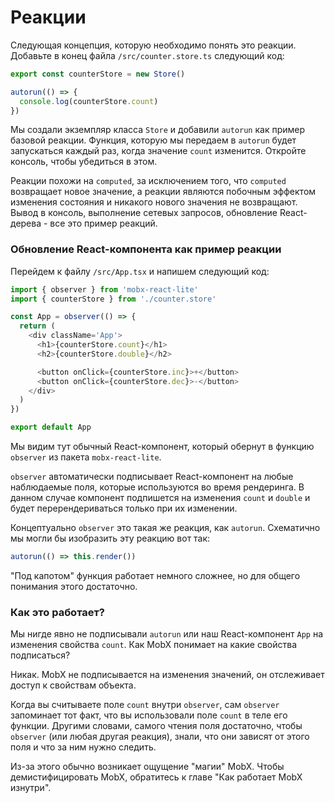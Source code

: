 # Реакции

Следующая концепция, которую необходимо понять это реакции. Добавьте в конец файла `/src/counter.store.ts` следующий код:

```js
export const counterStore = new Store()

autorun(() => {
  console.log(counterStore.count)
})
```

Мы создали экземпляр класса `Store` и добавили `autorun` как пример базовой реакции. Функция, которую мы передаем в `autorun` будет запускаться каждый раз, когда значение `count` изменится. Откройте консоль, чтобы убедиться в этом.

Реакции похожи на `computed`, за исключением того, что `computed` возвращает новое значение, а реакции являются побочным эффектом изменения состояния и никакого нового значения не возвращают. Вывод в консоль, выполнение сетевых запросов, обновление React-дерева - все это пример реакций.

### Обновление React-компонента как пример реакции

Перейдем к файлу `/src/App.tsx` и напишем следующий код:

```js
import { observer } from 'mobx-react-lite'
import { counterStore } from './counter.store'

const App = observer(() => {
  return (
    <div className='App'>
      <h1>{counterStore.count}</h1>
      <h2>{counterStore.double}</h2>

      <button onClick={counterStore.inc}>+</button>
      <button onClick={counterStore.dec}>-</button>
    </div>
  )
})

export default App
```

Мы видим тут обычный React-компонент, который обернут в функцию `observer` из пакета `mobx-react-lite`.

`observer` автоматически подписывает React-компонент на любые наблюдаемые поля, которые используются во время рендеринга. В данном случае компонент подпишется на изменения `count` и `double` и будет перерендериваться только при их изменении.

Концептуально `observer` это такая же реакция, как `autorun`. Схематично мы могли бы изобразить эту реакцию вот так:

```js
autorun(() => this.render())
```

"Под капотом" функция работает немного сложнее, но для общего понимания этого достаточно.

### Как это работает?

Мы нигде явно не подписывали `autorun` или наш React-компонент `App` на изменения свойства `count`. Как MobX понимает на какие свойства подписаться?

Никак. MobX не подписывается на изменения значений, он отслеживает доступ к свойствам объекта. 

Когда вы считываете поле `count` внутри `observer`, сам `observer` запоминает тот факт, что вы использовали поле `count` в теле его функции. Другими словами, самого чтения поля достаточно, чтобы `observer` (или любая другая реакция), знали, что они зависят от этого поля и что за ним нужно следить.

Из-за этого обычно возникает ощущение "магии" MobX. Чтобы демистифицировать MobX, обратитесь к главе "Как работает MobX изнутри".
